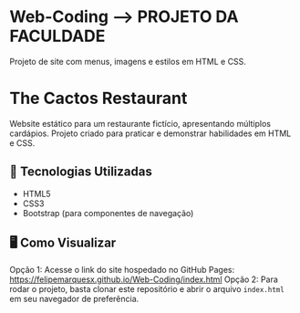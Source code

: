 # Web-Coding --> PROJETO DA FACULDADE

Projeto de site com menus, imagens e estilos em HTML e CSS.

# The Cactos Restaurant

Website estático para um restaurante fictício, apresentando múltiplos cardápios. Projeto criado para praticar e demonstrar habilidades em HTML e CSS.

## 🚀 Tecnologias Utilizadas

- HTML5
- CSS3
- Bootstrap (para componentes de navegação)

## 🖥️ Como Visualizar

Opção 1: Acesse o link do site hospedado no GitHub Pages: https://felipemarquesx.github.io/Web-Coding/index.html
Opção 2: Para rodar o projeto, basta clonar este repositório e abrir o arquivo `index.html` em seu navegador de preferência.
